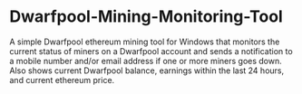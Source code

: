 # Dwarfpool-Mining-Monitoring-Tool
A simple Dwarfpool ethereum mining tool for Windows that monitors
the current status of miners on a Dwarfpool account and sends a
notification to a mobile number and/or email address if one or more
miners goes down. Also shows current Dwarfpool balance, earnings within
the last 24 hours, and current ethereum price.
